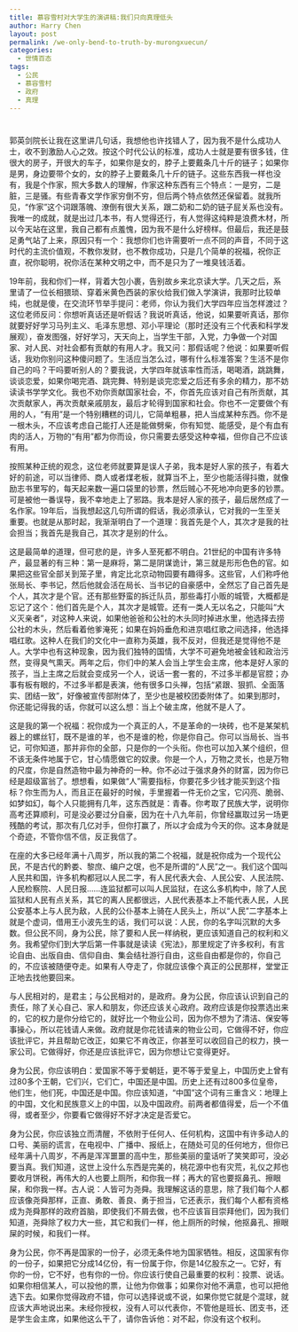 ```yaml
---
title: 慕容雪村对大学生的演讲稿:我们只向真理低头
author: Harry Chen
layout: post
permalink: /we-only-bend-to-truth-by-murongxuecun/
categories:
  - 世情百态
tags:
  - 公民
  - 慕容雪村
  - 政府
  - 真理
---
```

# 

郭英剑院长让我在这里讲几句话，我想他也许找错人了，因为我不是什么成功人士，收不到激励人心之效。按这个时代公认的标准，成功人士就是要有很多钱，住很大的房子，开很大的车子，如果你是女的，脖子上要戴条几十斤的链子；如果你是男，身边要带个女的，女的脖子上要戴条几十斤的链子。这些东西我一样也没有，我是个作家，照大多数人的理解，作家这种东西有三个特点：一是穷，二是脏，三是骚。有些青春文学作家穷倒不穷，但后两个特点依然还保留着。就我所见，“作家”这个词跟落魄、潦倒有很大关系，跟二奶和二奶的链子屁关系也没有。我唯一的成就，就是出过几本书，有人觉得还行，有人觉得这纯粹是浪费木材，所以今天站在这里，我自己都有点羞愧，因为我不是什么好榜样。但最后，我还是鼓足勇气站了上来，原因只有一个：我想你们也许需要听一点不同的声音，不同于这时代的主流价值观，不教你发财，也不教你成功，只是几个简单的祝福，祝你正直，祝你聪明，祝你活在某种文明之中，而不是只为了一堆臭钱活着。

19年前，我和你们一样，背着大包小裹，告别故乡来北京读大学。几天之后，系里请了一位长相猥琐、穿着米黄色西装的家伙给我们做入学演讲，我那时比较单纯，也就是傻，在交流环节举手提问：老师，你认为我们大学四年应当怎样渡过？这位老师反问：你想听真话还是听假话？我说听真话，他说，如果要听真话，那你就要好好学习马列主义、毛泽东思想、邓小平理论（那时还没有三个代表和科学发展观），奋发图强，好好学习，天天向上，当学生干部，入党，力争做一个对国家、对人民、对社会都有贡献的有用人才。我又问：那假话呢？他说：如果要听假话，我劝你别问这种傻问题了。生活应当怎么过，哪有什么标准答案？生活不是你自己的吗？干吗要听别人的？要我说，大学四年就该率性而活，喝喝酒，跳跳舞，谈谈恋爱，如果你喝完酒、跳完舞、特别是谈完恋爱之后还有多余的精力，那不妨读读书学学文化。我也不劝你贡献国家社会，不，你首先应该对自己有所贡献，其次贡献家人，再次贡献亲戚朋友，最后才轮得到国家和社会。你也不一定要做个有用的人，“有用”是一个特别糟糕的词儿，它简单粗暴，把人当成某种东西。你不是一根木头，不应该考虑自己能打人还是能做劈柴，你有知觉、能感受，是个有血有肉的活人，万物的“有用”都为你而设，你只需要去感受这种幸福，但你自己不应该有用。

按照某种正统的观念，这位老师就要算是误人子弟，我本是好人家的孩子，有着大好的前途，可以当律师、商人或者煤老板，就算当不上，至少也能活得抖擞，就像励志书里写的，每天起来数一遍口袋里的钞票，然后贼心不死地冲向更多的钞票。可是被他一番误导，我不幸地走上了邪路。我本是好人家的孩子，最后居然成了一名作家。19年后，当我想起这几句所谓的假话，我必须承认，它对我的一生至关重要。也就是从那时起，我渐渐明白了一个道理：我首先是个人，其次才是我的社会担当；我首先是我自己，其次才是别的什么。

这是最简单的道理，但可悲的是，许多人至死都不明白。21世纪的中国有许多特产，最显著的有三种：第一是麻将，第二是阴谋诡计，第三就是形形色色的官。如果把这些官全部关到笼子里，肯定比北京动物园要有趣得多。这些官，人们称呼他张局长、李书记，然后他就会活在局长、当书记的自豪感中，全然忘了自己首先是个人，其次才是个官。还有那些野蛮的拆迁队员，那些毒打小贩的城管，大概都是忘记了这个：他们首先是个人，其次才是城管。还有一类人无以名之，只能叫“大义灭亲者”，对这种人来说，如果他爸爸和公社的木头同时掉进水里，他选择去捞公社的木头，然后看着他爹淹死；如果在妈妈垂危和进京唱红歌之间选择，他选择唱红歌。这种人在我们的文化中一直称为英雄，我不反对，但我还是觉得他不是人。大学中也有这种现象，因为我们独特的国情，大学不可避免地被金钱和政治污然，变得臭气熏天。两年之后，你们中的某人会当上学生会主席，他本是好人家的孩子，当上主席之后就会变成另一个人，说话一套一套的，不过多半都是官腔；办事有板有眼的，不过多半都是表演，他有很多口头禅，包括“紧跟、狠抓、全面落实、团结一致”，好像被宣传部附体了，至少也是被校团委附体了。如果到那时，你还能记得我的话，你就可以这么想：当上个破主席，他就不是人了。

这是我的第一个祝福：祝你成为一个真正的人，不是革命的一块砖，也不是某架机器上的螺丝钉，既不是谁的羊，也不是谁的枪，你是你自己。你可以当局长、当书记，可你知道，那并非你的全部，只是你的一个头衔。你也可以加入某个组织，但不该无条件地属于它，甘心情愿做它的奴隶。你是一个人，万物之灵长，也是万物的尺度，你是自然造物中最为神奇的一种。你不必过于强求身外的财富，因为你已经是超级富翁了。想想看，如果做“人”需要指标，你要花多少钱才能买到这个指标？你生而为人，而且正在最好的时候，手里握着一件无价之宝，它闪亮、脆弱、如梦如幻，每个人只能拥有几年，这东西就是：青春。你考取了民族大学，说明你高考还算顺利，可是没必要过分自豪，因为在十八九年前，你曾经赢取过另一场更残酷的考试，那次有几亿对手，但你打赢了，所以才会成为今天的你。这本身就是个奇迹，不管你信不信，反正我信了。

在座的大多已经年满十八周岁，所以我的第二个祝福，就是祝你成为一个现代公民，不是古代的黔娄、黎庶、编户之氓，也不是所谓的“人民”之一。我们这个国叫人民共和国，许多机构都冠以人民二字，有人民代表大会、人民公安、人民法院、人民检察院、人民日报……连监狱都可以叫人民监狱，在这么多机构中，除了人民监狱和人民有点关系，其它的离人民都很远，人民代表基本上不能代表人民，人民公安基本上与人民为敌，人民的公仆基本上骑在人民头上，所以“人民”二字基本上就是个虚词，借用王小波先生的话，我们可以说：人民，你的名字叫沉默的大多数。但公民不同，身为公民，除了要和人民一样纳税，更应该知道自己的权利和义务。我希望你们到大学后第一件事就是读读《宪法》，那里规定了许多权利，有言论自由、出版自由、信仰自由、集会结社游行自由，这些自由都是你的，你自己的，不应该被随便夺走。如果有人夺走了，你就应该像个真正的公民那样，堂堂正正地去找他要回来。

与人民相对的，是君主；与公民相对的，是政府。身为公民，你应该认识到自己的责任，除了关心自己、家人和朋友，你还应该关心政府。政府应该是你投票选出来的，它的权力是你分给它的，就好比一个物业公司，因为你不想为了清洁、保安等事操心，所以花钱请人来做。政府就是你花钱请来的物业公司，它做得不好，你应该批评它，并且帮助它改正，如果它不肯改正，你甚至可以收回自己的权力，换一家公司。它做得好，你还是应该批评它，因为你想让它变得更好。

身为公民，你应该明白：爱国家不等于爱朝廷，更不等于爱皇上，中国历史上曾有过80多个王朝，它们兴，它们亡，中国还是中国。历史上还有过800多位皇帝，他们生，他们死，中国还是中国。你应该知道，“中国”这个词有三重含义：地理上的中国，文化和民族意义上的中国，以及中国政府。前两者都值得爱，后一个不值得，或者至少，你要看它做得好不好才决定是否爱它。

身为公民，你应该独立而清醒，不依附于任何人、任何机构，这国中有许多动人的口号、美丽的谎言，在电视中、广播中、报纸上，在随处可见的任何地方，但你已经年满十八周岁，不再是浑浑噩噩的高中生，那些美丽的童话听了笑笑即可，没必要当真。我们知道，这世上没什么东西是完美的，桃花源中也有灾荒，礼仪之邦也要收月饼税，再伟大的人也要上厕所，和你我一样；再大的官也要抠鼻孔、擦眼屎，和你我一样。古人说：人皆可为尧舜。我理解这话的意思，除了我们每个人都应该像尧舜那样，正直、勇敢、善良、勇于担当，它还表示，我们每个人都有资格成为尧舜那样的政府首脑，即使我们不屑去做，也不应该盲目崇拜他们，因为我们知道，尧舜除了权力大一些，其它和我们一样，他上厕所的时候，他抠鼻孔、擦眼屎的时候，和我们一样。

身为公民，你不再是国家的一份子，必须无条件地为国家牺牲。相反，这国家有你的一份子，如果把它分成14亿份，有一份属于你，你是14亿股东之一。它好，有你的一份，它不好，也有你的一份。你应该行使自己最重要的权利：投票、说话。如果你相信某人，可以投他的票，让他为你做事；如果你对他不满意，也可以把他选下去。如果你觉得政府不错，你可以选择说或不说，如果你觉它就是个混球，就应该大声地说出来。未经你授权，没有人可以代表你，不管他是班长、团支书，还是学生会主席，如果他这么干了，请你告诉他：对不起，你没有这个权利。